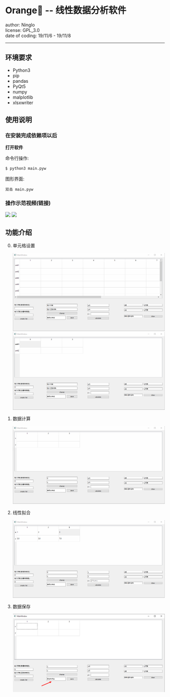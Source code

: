 # Orange🍊 -- 线性数据分析软件

author: Ninglo        
license: GPL_3.0    
date of coding: 19/11/6 - 19/11/8

---


## 环境要求

* Python3
* pip
* pandas
* PyQt5
* numpy
* malplotlib
* xlsxwriter

## 使用说明

### 在安装完成依赖项以后

**打开软件**

命令行操作:
```bash
$ python3 main.pyw
```
图形界面:
```
双击 main.pyw
```

### 操作示范视频(链接)

![](intro1)
![](intro2)


## 功能介绍

0. 单元格设置

    ![](setCells.gif)
    ![](setName.gif)

1. 数据计算

    ![](calculate.gif)

2. 线性拟合

    ![](draw.gif)

3. 数据保存

    ![](saveData.png)
